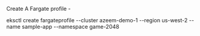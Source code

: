 Create A Fargate profile - 

eksctl  create fargateprofile --cluster azeem-demo-1 --region us-west-2 --name sample-app --namespace game-2048

